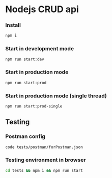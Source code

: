 # Nodejs CRUD api
### Install
```bash
npm i
```
### Start in development mode
```bash
npm run start:dev
```
### Start in production mode
```bash
npm run start:prod
```
### Start in production mode (single thread)
```bash
npm run start:prod-single
```
## Testing
### Postman config
```bash
code tests/postman/forPostman.json
```
### Testing environment in browser
```bash
cd tests && npm i && npm run start
```